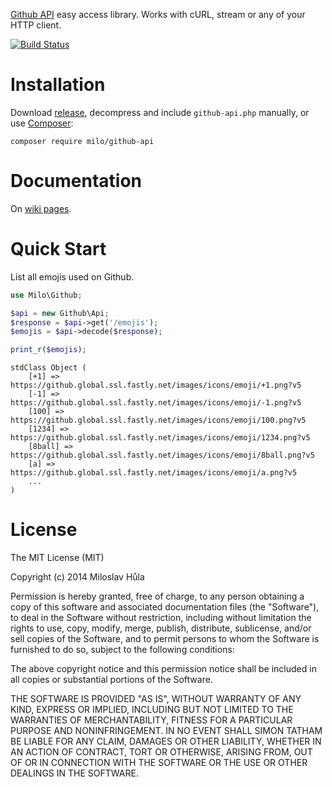 [Github API](https://developer.github.com/v3/) easy access library. Works with cURL, stream or any of your HTTP client.

[![Build Status](https://travis-ci.org/milo/github-api.png?branch=master)](https://travis-ci.org/milo/github-api)


# Installation
Download [release](https://github.com/milo/github-api/releases), decompress and include `github-api.php` manually, or use [Composer](https://getcomposer.org/):
```
composer require milo/github-api
```


# Documentation
On [wiki pages](https://github.com/milo/github-api/wiki).


Quick Start
===========
List all emojis used on Github.
```php
use Milo\Github;

$api = new Github\Api;
$response = $api->get('/emojis');
$emojis = $api->decode($response);

print_r($emojis);
```

```
stdClass Object (
    [+1] => https://github.global.ssl.fastly.net/images/icons/emoji/+1.png?v5
    [-1] => https://github.global.ssl.fastly.net/images/icons/emoji/-1.png?v5
    [100] => https://github.global.ssl.fastly.net/images/icons/emoji/100.png?v5
    [1234] => https://github.global.ssl.fastly.net/images/icons/emoji/1234.png?v5
    [8ball] => https://github.global.ssl.fastly.net/images/icons/emoji/8ball.png?v5
    [a] => https://github.global.ssl.fastly.net/images/icons/emoji/a.png?v5
    ...
)
```


# License
The MIT License (MIT)

Copyright (c) 2014 Miloslav Hůla

Permission is hereby granted, free of charge, to any person obtaining a copy of this software and associated documentation files (the "Software"), to deal in the Software without restriction, including without limitation the rights to use, copy, modify, merge, publish, distribute, sublicense, and/or sell copies of the Software, and to permit persons to whom the Software is furnished to do so, subject to the following conditions:

The above copyright notice and this permission notice shall be included in all copies or substantial portions of the Software.

THE SOFTWARE IS PROVIDED "AS IS", WITHOUT WARRANTY OF ANY KIND, EXPRESS OR IMPLIED, INCLUDING BUT NOT LIMITED TO THE WARRANTIES OF MERCHANTABILITY, FITNESS FOR A PARTICULAR PURPOSE AND NONINFRINGEMENT. IN NO EVENT SHALL SIMON TATHAM BE LIABLE FOR ANY CLAIM, DAMAGES OR OTHER LIABILITY, WHETHER IN AN ACTION OF CONTRACT, TORT OR OTHERWISE, ARISING FROM, OUT OF OR IN CONNECTION WITH THE SOFTWARE OR THE USE OR OTHER DEALINGS IN THE SOFTWARE.

